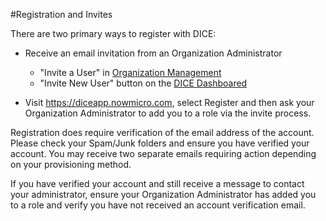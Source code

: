 #Registration and Invites

There are two primary ways to register with DICE:
- Receive an email invitation from an Organization Administrator
    - "Invite a User" in [Organization Management](https://diceapp.nowmicro.com/Organization)
    - "Invite New User" button on the [DICE Dashboared](https://diceapp.nowmicro.com)

- Visit https://diceapp.nowmicro.com, select Register and then ask your Organization Administrator to add you to a role via the invite process.

Registration does require verification of the email address of the account.  Please check your Spam/Junk folders and ensure you have verified your account.  You may receive two separate emails requiring action depending on your provisioning method.

If you have verified your account and still receive a message to contact your administrator, ensure your Organization Administrator has added you to a role and verify you have not received an account verification email.